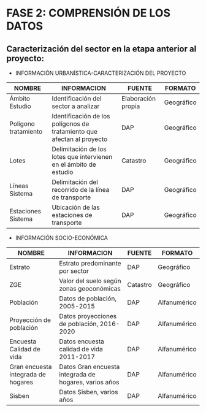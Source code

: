 
# FASE 2: COMPRENSIÓN DE LOS DATOS
## Caracterización del sector en la etapa anterior al proyecto:

* INFORMACIÓN URBANÍSTICA-CARACTERIZACIÓN DEL PROYECTO

|NOMBRE |INFORMACION|FUENTE|FORMATO|
|-----|-----|-----|-----|
|Ámbito Estudio|Identificación del sector a analizar|Elaboración propia|Geográfico|
|Polígono tratamiento|Identificación de los polígonos de tratamiento que afectan al proyecto|DAP|Geográfico|
|Lotes|Delimitación de los lotes que intervienen en el ámbito de estudio|Catastro|Geográfico|
|Líneas Sistema|Delimitación del recorrido de la línea de transporte|DAP|Geográfico|
|Estaciones Sistema|Ubicación de las estaciones de transporte|DAP|Geográfico|

* INFORMACIÓN SOCIO-ECONÓMICA

|NOMBRE |INFORMACION|FUENTE|FORMATO|
|-----|-----|-----|-----|
|Estrato|Estrato predominante por sector|DAP|Geográfico|
|ZGE|Valor del suelo según zonas geoconómicas|Catastro|Geográfico|
|Población |Datos de población, 2005-2015|DAP|Alfanumérico|
|Proyección de población |Datos proyecciones de población, 2016-2020|DAP|Alfanumérico|
|Encuesta Calidad de vida|Datos encuesta calidad de vida 2011-2017|DAP|Alfanumérico|
|Gran encuesta integrada de hogares|Datos Gran encuesta integrada de hogares, varios años|DAP|Alfanumérico|
|Sisben|Datos Sisben, varios años|DAP|Alfanumérico|
